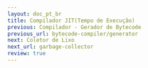 ```yaml
---
layout: doc_pt_br
title: Compilador JIT(Tempo de Execução)
previous: Compilador - Gerador de Bytecode
previous_url: bytecode-compiler/generator
next: Coletor de Lixo
next_url: garbage-collector
review: true
---
```

